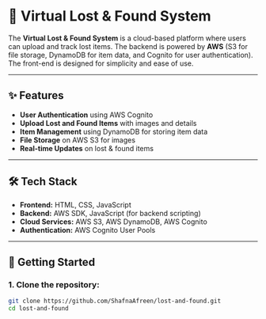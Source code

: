 # 🧳 Virtual Lost & Found System

The **Virtual Lost & Found System** is a cloud-based platform where users can upload and track lost items. The backend is powered by **AWS** (S3 for file storage, DynamoDB for item data, and Cognito for user authentication). The front-end is designed for simplicity and ease of use.

---

## ✨ Features

- **User Authentication** using AWS Cognito
- **Upload Lost and Found Items** with images and details
- **Item Management** using DynamoDB for storing item data
- **File Storage** on AWS S3 for images
- **Real-time Updates** on lost & found items

---

## 🛠️ Tech Stack

- **Frontend:** HTML, CSS, JavaScript
- **Backend:** AWS SDK, JavaScript (for backend scripting)
- **Cloud Services:** AWS S3, AWS DynamoDB, AWS Cognito
- **Authentication:** AWS Cognito User Pools

---

## 🚀 Getting Started

### 1. Clone the repository:
```bash
git clone https://github.com/ShafnaAfreen/lost-and-found.git
cd lost-and-found
